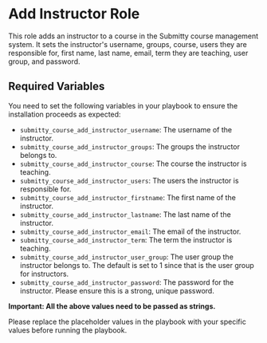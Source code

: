 # Add Instructor Role

This role adds an instructor to a course in the Submitty course management system. It sets the instructor's username, groups, course, users they are responsible for, first name, last name, email, term they are teaching, user group, and password.

## Required Variables

You need to set the following variables in your playbook to ensure the installation proceeds as expected:

- `submitty_course_add_instructor_username`: The username of the instructor.
- `submitty_course_add_instructor_groups`: The groups the instructor belongs to.
- `submitty_course_add_instructor_course`: The course the instructor is teaching.
- `submitty_course_add_instructor_users`: The users the instructor is responsible for.
- `submitty_course_add_instructor_firstname`: The first name of the instructor.
- `submitty_course_add_instructor_lastname`: The last name of the instructor.
- `submitty_course_add_instructor_email`: The email of the instructor.
- `submitty_course_add_instructor_term`: The term the instructor is teaching.
- `submitty_course_add_instructor_user_group`: The user group the instructor belongs to. The default is set to 1 since that is the user group for instructors. 
- `submitty_course_add_instructor_password`: The password for the instructor. Please ensure this is a strong, unique password.

**Important: All the above values need to be passed as strings.**

Please replace the placeholder values in the playbook with your specific values before running the playbook.

